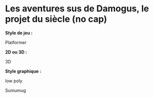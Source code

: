 # Les aventures sus de Damogus, le projet du siècle (no cap)

**Style de jeu :**

Platformer


**2D ou 3D :**

3D


**Style graphique :** 

low poly


Sumumug